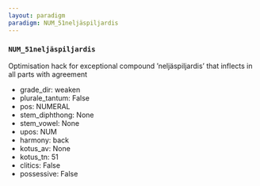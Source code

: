 ```yaml
---
layout: paradigm
paradigm: NUM_51neljäspiljardis
---
```

### ` NUM_51neljäspiljardis `

Optimisation hack for exceptional compound ’neljäspiljardis’ that inflects in all parts with agreement
* grade_dir: weaken
* plurale_tantum: False
* pos: NUMERAL
* stem_diphthong: None
* stem_vowel: None
* upos: NUM
* harmony: back
* kotus_av: None
* kotus_tn: 51
* clitics: False
* possessive: False

